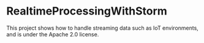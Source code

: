 # RealtimeProcessingWithStorm

This project shows how to handle streaming data such as IoT environments, and is under the Apache 2.0 license.
